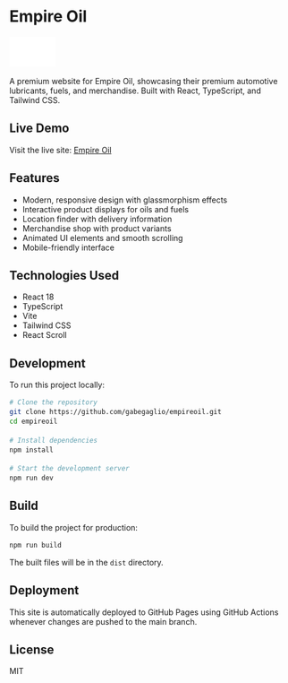 # Empire Oil

![Empire Oil](src/assets/mainlogo.svg)

A premium website for Empire Oil, showcasing their premium automotive lubricants, fuels, and merchandise. Built with React, TypeScript, and Tailwind CSS.

## Live Demo

Visit the live site: [Empire Oil](https://gabegaglio.github.io/empireoil/)

## Features

- Modern, responsive design with glassmorphism effects
- Interactive product displays for oils and fuels
- Location finder with delivery information
- Merchandise shop with product variants
- Animated UI elements and smooth scrolling
- Mobile-friendly interface

## Technologies Used

- React 18
- TypeScript
- Vite
- Tailwind CSS
- React Scroll

## Development

To run this project locally:

```bash
# Clone the repository
git clone https://github.com/gabegaglio/empireoil.git
cd empireoil

# Install dependencies
npm install

# Start the development server
npm run dev
```

## Build

To build the project for production:

```bash
npm run build
```

The built files will be in the `dist` directory.

## Deployment

This site is automatically deployed to GitHub Pages using GitHub Actions whenever changes are pushed to the main branch.

## License

MIT
